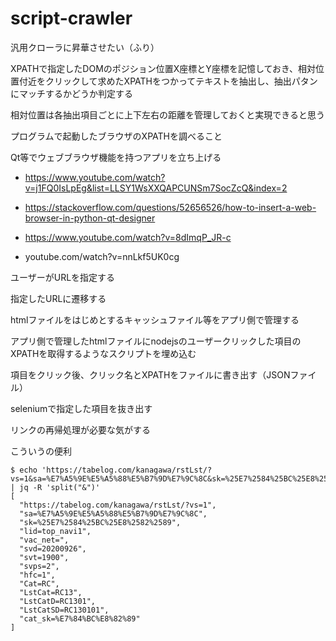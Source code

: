 # script-crawler
汎用クローラに昇華させたい（ふり）

XPATHで指定したDOMのポジション位置X座標とY座標を記憶しておき、相対位置付近をクリックして求めたXPATHをつかってテキストを抽出し、抽出パタンにマッチするかどうか判定する

相対位置は各抽出項目ごとに上下左右の距離を管理しておくと実現できると思う

プログラムで起動したブラウザのXPATHを調べること

Qt等でウェブブラウザ機能を持つアプリを立ち上げる

- https://www.youtube.com/watch?v=j1FQ0IsLpEg&list=LLSY1WsXXQAPCUNSm7SocZcQ&index=2

- https://stackoverflow.com/questions/52656526/how-to-insert-a-web-browser-in-python-qt-designer

- https://www.youtube.com/watch?v=8dImqP_JR-c

- youtube.com/watch?v=nnLkf5UK0cg

ユーザーがURLを指定する

指定したURLに遷移する

htmlファイルをはじめとするキャッシュファイル等をアプリ側で管理する

アプリ側で管理したhtmlファイルにnodejsのユーザークリックした項目のXPATHを取得するようなスクリプトを埋め込む

項目をクリック後、クリック名とXPATHをファイルに書き出す（JSONファイル）

seleniumで指定した項目を抜き出す

リンクの再帰処理が必要な気がする


こういうの便利

```
$ echo 'https://tabelog.com/kanagawa/rstLst/?vs=1&sa=%E7%A5%9E%E5%A5%88%E5%B7%9D%E7%9C%8C&sk=%25E7%2584%25BC%25E8%2582%2589&lid=top_navi1&vac_net=&svd=20200926&svt=1900&svps=2&hfc=1&Cat=RC&LstCat=RC13&LstCatD=RC1301&LstCatSD=RC130101&cat_sk=%E7%84%BC%E8%82%89' | jq -R 'split("&")'
[
  "https://tabelog.com/kanagawa/rstLst/?vs=1",
  "sa=%E7%A5%9E%E5%A5%88%E5%B7%9D%E7%9C%8C",
  "sk=%25E7%2584%25BC%25E8%2582%2589",
  "lid=top_navi1",
  "vac_net=",
  "svd=20200926",
  "svt=1900",
  "svps=2",
  "hfc=1",
  "Cat=RC",
  "LstCat=RC13",
  "LstCatD=RC1301",
  "LstCatSD=RC130101",
  "cat_sk=%E7%84%BC%E8%82%89"
]
```
